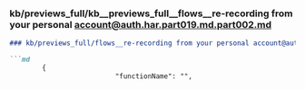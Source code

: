 ### kb/previews_full/kb__previews_full__flows__re-recording from your personal account@auth.har.part019.md.part002.md

```md
### kb/previews_full/flows__re-recording from your personal account@auth.har.part019.md (part 002)

```md
        {
                          "functionName": "",
                      
```

```

```
